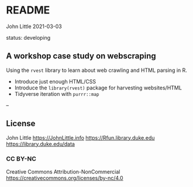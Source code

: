 README
================
John Little
2021-03-03

<!-- README.md is generated from README.Rmd. Please edit that file -->

status: developing

## A workshop case study on webscraping

<!-- badges: start -->
<!-- badges: end -->

Using the `rvest` library to learn about web crawling and HTML parsing
in R.

-   Introduce just enough HTML/CSS
-   Introduce the `library(rvest)` package for harvesting websites/HTML
-   Tidyverse iteration with `purrr::map`

–

## License

John Little <https://JohnLittle.info> <https://Rfun.library.duke.edu>
<https://library.duke.edu/data>

### CC BY-NC

Creative Commons Attribution-NonCommercial
<https://creativecommons.org/licenses/by-nc/4.0>
